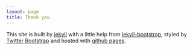 ```yaml
---
layout: page
title: Thank you
---
```


This site is built by [jekyll](http://jekyllrb.com/) with a little help from [jekyll-bootstrap](jekyllbootstrap.com/), styled by [Twitter Bootstrap](http://twitter.github.com/bootstrap/) and hosted with [github pages](http://pages.github.com/).